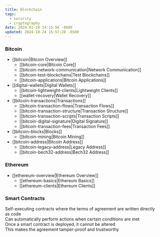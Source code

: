 ```yaml
---
title: Blockchain
tags:
  - security
  - cryptography
date: 2024-01-28 14:15:56 -0600
updated: 2024-10-24 15:57:28 -0500
---
```



### Bitcoin

- [[bitcoin|Bitcoin Overview]]
	- [[bitcoin-core|Bitcoin Core]]
	- [[bitcoin-network-communication|Network Communication]]
	- [[bitcoin-test-blockchains|Test Blockchains]]
	- [[bitcoin-applications|Bitcoin Applications]]
- [[digital-wallets|Digital Wallets]]
	- [[bitcoin-lightweight-clients|Lightweight Clients]]
	- [[wallet-recovery|Wallet Recovery]]
- [[bitcoin-transactions|Transactions]]
	- [[bitcoin-transaction-flows|Transaction Flows]]
	- [[bitcoin-transaction-structure|Transaction Structure]]
	- [[bitcoin-transaction-scripts|Transaction Scripts]]
	- [[bitcoin-digital-signature|Digital Signature]]
	- [[bitcoin-transaction-fees|Transaction Fees]]
- [[bitcoin-blocks|Blocks]]
	- [[bitcoin-mining|Bitcoin Mining]]
- [[bitcoin-address|Bitcoin Address]]
	- [[bitcoin-legacy-address|Legacy Address]]
	- [[bitcoin-bech32-address|Bech32 Address]]

### Ethereum

- [[ethereum-overview|Ethereum Overview]]
	- [[ethereum-basics|Ethereum Basics]]
	- [[ethereum-clients|Ethereum Clients]]

### Smart Contracts
Self-executing contracts where the terms of agreement are written directly as code  
Can automatically perform actions when certain conditions are met  
Once a smart contract is deployed, it cannot be altered  
This makes the agreement tamper-proof and trustworthy  
